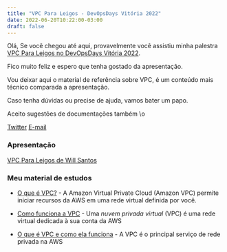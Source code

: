 ```yaml
---
title: "VPC Para Leigos - DevOpsDays Vitória 2022"
date: 2022-06-20T10:22:00-03:00
draft: false
---
```


Olá, 
Se você chegou até aqui, provavelmente você assistiu minha palestra [VPC Para Leigos no DevOpsDays Vitória 2022](https://devopsdays.org/events/2022-vitoria/program/will-oliveira).

Fico muito feliz e espero que tenha gostado da apresentação.

Vou deixar aqui o material de referência sobre VPC, é um conteúdo mais técnico comparada a apresentação.

Caso tenha dúvidas ou precise de ajuda, vamos bater um papo.

Aceito sugestões de documentações também \o

[Twitter](https://twitter.com/willepronto)
[E-mail](mailto:will.santos92@gmail.com)

### Apresentação
[VPC Para Leigos de Will Santos](https://www.canva.com/design/DAFDyqlRuY4/view)

### Meu material de estudos

- [O que é VPC?](https://docs.aws.amazon.com/pt_br/vpc/latest/userguide/what-is-amazon-vpc.html) - A Amazon Virtual Private Cloud (Amazon VPC) permite iniciar recursos da AWS em uma rede virtual definida por você.

- [Como funciona a VPC](https://docs.aws.amazon.com/pt_br/vpc/latest/userguide/how-it-works.html) - Uma _nuvem privada virtual_ (VPC) é uma rede virtual dedicada à sua conta da AWS

-  [O que é VPC e como ela funciona](https://www.treinaweb.com.br/blog/o-que-e-vpc-e-como-ela-funciona) - A VPC é o principal serviço de rede privada na AWS
